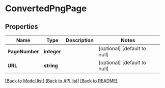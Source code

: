# ConvertedPngPage

## Properties
Name | Type | Description | Notes
------------ | ------------- | ------------- | -------------
**PageNumber** | **integer** |  | [optional] [default to null]
**URL** | **string** |  | [optional] [default to null]

[[Back to Model list]](../README.md#documentation-for-models) [[Back to API list]](../README.md#documentation-for-api-endpoints) [[Back to README]](../README.md)


